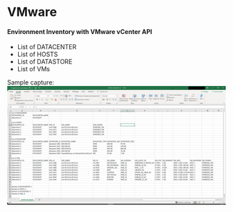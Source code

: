 # VMware
 
#### Environment Inventory with VMware vCenter API
- List of DATACENTER
- List of HOSTS
- List of DATASTORE
- List of VMs

Sample capture:
![alt text](https://raw.githubusercontent.com/focheur91300/VMware/master/pictures/vcenter_all_export.png)
